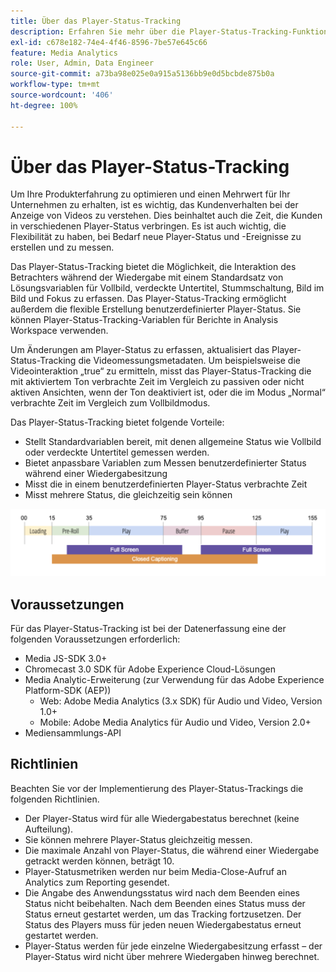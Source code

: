 ```yaml
---
title: Über das Player-Status-Tracking
description: Erfahren Sie mehr über die Player-Status-Tracking-Funktion einschließlich der Anforderungen und Richtlinien für die Implementierung und die Reporting-Player-Status.
exl-id: c678e182-74e4-4f46-8596-7be57e645c66
feature: Media Analytics
role: User, Admin, Data Engineer
source-git-commit: a73ba98e025e0a915a5136bb9e0d5bcbde875b0a
workflow-type: tm+mt
source-wordcount: '406'
ht-degree: 100%

---
```


# Über das Player-Status-Tracking

Um Ihre Produkterfahrung zu optimieren und einen Mehrwert für Ihr Unternehmen zu erhalten, ist es wichtig, das Kundenverhalten bei der Anzeige von Videos zu verstehen. Dies beinhaltet auch die Zeit, die Kunden in verschiedenen Player-Status verbringen.  Es ist auch wichtig, die Flexibilität zu haben, bei Bedarf neue Player-Status und -Ereignisse zu erstellen und zu messen.

Das Player-Status-Tracking bietet die Möglichkeit, die Interaktion des Betrachters während der Wiedergabe mit einem Standardsatz von Lösungsvariablen für Vollbild, verdeckte Untertitel, Stummschaltung, Bild im Bild und Fokus zu erfassen.  Das Player-Status-Tracking ermöglicht außerdem die flexible Erstellung benutzerdefinierter Player-Status. Sie können Player-Status-Tracking-Variablen für Berichte in Analysis Workspace verwenden.

Um Änderungen am Player-Status zu erfassen, aktualisiert das Player-Status-Tracking die Videomessungsmetadaten. Um beispielsweise die Videointeraktion „true“ zu ermitteln, misst das Player-Status-Tracking die mit aktiviertem Ton verbrachte Zeit im Vergleich zu passiven oder nicht aktiven Ansichten, wenn der Ton deaktiviert ist, oder die im Modus „Normal“ verbrachte Zeit im Vergleich zum Vollbildmodus.

Das Player-Status-Tracking bietet folgende Vorteile:

* Stellt Standardvariablen bereit, mit denen allgemeine Status wie Vollbild oder verdeckte Untertitel gemessen werden.
* Bietet anpassbare Variablen zum Messen benutzerdefinierter Status während einer Wiedergabesitzung
* Misst die in einem benutzerdefinierten Player-Status verbrachte Zeit
* Misst mehrere Status, die gleichzeitig sein können

![Player-Status-Tracking](assets/player_state_tracking.png)

## Voraussetzungen

Für das Player-Status-Tracking ist bei der Datenerfassung eine der folgenden Voraussetzungen erforderlich:
* Media JS-SDK 3.0+
* Chromecast 3.0 SDK für Adobe Experience Cloud-Lösungen
* Media Analytic-Erweiterung (zur Verwendung für das Adobe Experience Platform-SDK (AEP))
   * Web: Adobe Media Analytics (3.x SDK) für Audio und Video, Version 1.0+
   * Mobile: Adobe Media Analytics für Audio und Video, Version 2.0+
* Mediensammlungs-API

## Richtlinien

Beachten Sie vor der Implementierung des Player-Status-Trackings die folgenden Richtlinien.

* Der Player-Status wird für alle Wiedergabestatus berechnet (keine Aufteilung).
* Sie können mehrere Player-Status gleichzeitig messen.
* Die maximale Anzahl von Player-Status, die während einer Wiedergabe getrackt werden können, beträgt 10.
* Player-Statusmetriken werden nur beim Media-Close-Aufruf an Analytics zum Reporting gesendet.
* Die Angabe des Anwendungsstatus wird nach dem Beenden eines Status nicht beibehalten. Nach dem Beenden eines Status muss der Status erneut gestartet werden, um das Tracking fortzusetzen. Der Status des Players muss für jeden neuen Wiedergabestatus erneut gestartet werden.
* Player-Status werden für jede einzelne Wiedergabesitzung erfasst – der Player-Status wird nicht über mehrere Wiedergaben hinweg berechnet.

